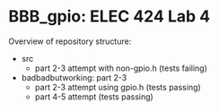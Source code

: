 # BBB_gpio: ELEC 424 Lab 4

Overview of repository structure: 

- src
    - part 2-3 attempt with non-gpio.h (tests failing)
- badbadbutworking: part 2-3
    - part 2-3 attempt using gpio.h (tests passing)
    - part 4-5 attempt (tests passing)

    